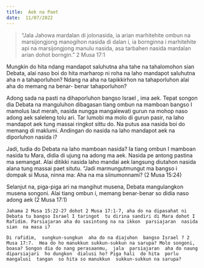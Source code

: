 ```yaml
---
title:  Aek na Paet
date:  11/07/2022
---
```


> <p></p>
> “Jala Jahowa mardalan di jolonasida, ia arian marhitehite ombun na marsijongjong manogihon nasida di dalan i, ia bornginna i marhitehite api na marsijongjong manulu nasida, asa tarbahen nasida mardalan arian dohot borngin.” 2 Musa 17:1

Mungkin do hita ndang  mandapot saluhutna  aha  tahe  na tahalomohon  sian Debata, alai naso  boi  do hita marharop  ni roha  na laho mandapot  saluhutna aha n a tahaporluhon? Ndang na aha  na  tapikkirhon  na tahaporluhon  alai  aha do  memang   na benar- benar  tahaporluhon?

Adong sada na pasti na dihaporluhon bangso Israel ,  ima  aek.  Tepat  songon  dia Debata  na  manguluhon  dibagasan  tiang  ombun  na  mamboan  bangso I  mamolus  laut merah,  nasida nungga mangalewati gurun na mohop naso adong  aek saleleng tolu ari. Tar lumobi  ma  molo di gurun pasir,  na laho mandapot  aek  tung  massai  ringkot  sittu do. Na putus  asa  nasida  boi  do  memang  di maklumi.  Andingan  do nasida na laho  mandapot  aek  na diporluhon  nasida i?

Jadi, tudia do Debata  na laho  mamboan  nasida?  Ia tiang  ombun I mamboan  nasida tu Mara, didia di ujung na adong  ma aek.  Nasida pe antong  pastina  ma semangat. Alai ditikki nasida laho mandai aek langsung diutahon nasida alana tung  massai paet situtu. “Jadi marmungutmungut  ma  bangso i dompak si Musa, ninna ma: Aha na ma siinumonnami? (2 Musa 15:24)

Selanjut na, piga-piga ari  na  mangihut  musena, Debata  mangulangkon  musena songoni.  Alai tiang  ombun i, memang  benar-benar so didia  naso  adong  aek  (2 Musa 17:1)

`Jahama 2 Musa 15:22-27 dohot 2 Musa 17:1-7, aha do na dipasahat ni Debata tu bangso Israel I taringot  tu dirina sandiri di Mara dohot I Rafidim. Parsiajaran aha do sasintong na na ikkon  parsiajaran  nasida  sian  na masa i?`

`Di rafidim,  sungkun-sungkun  aha do na diajuhon  bangso Israel ? 2 Musa 17:7.  Hea do ho manukkun sukkun-sukkun na sarupa? Molo songoni, boasa? Songon dia do nang perasaanmu,  jala  parsiajaran  aha do naung  diparsiajari  ho dungkon  dialusi ho? Piga hali  do hita  porlu  mangalusi  tangan  so hita so manukkun  sukkun-sukkun na sarupa?`